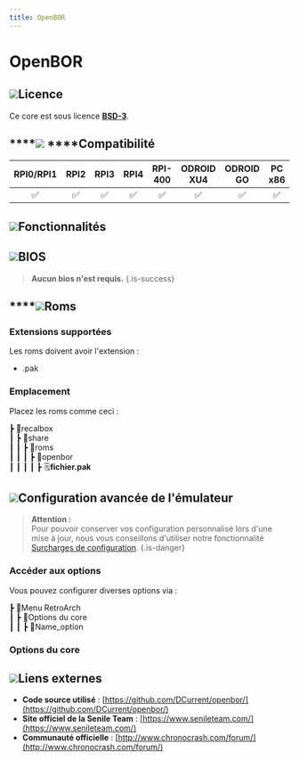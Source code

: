 ```yaml
---
title: OpenBOR
---
```


# OpenBOR



## ![](/migration-images/emulateurs/consoles-fantasy/openbor/gerald-g-parchment-background-or-border-5.svg)Licence

Ce core est sous licence [**BSD-3**](https://github.com/DCurrent/openbor/blob/master/LICENSE).

## \*\*\*\*![](/migration-images/emulateurs/consoles-fantasy/openbor/compatibility.png) ****Compatibilité

| RPI0/RPI1 | RPI2 | RPI3 | RPI4 | RPI-400 | ODROID XU4 | ODROID GO | PC x86 | PC X86\_64 |
| :---: | :---: | :---: | :---: | :---: | :---: | :---: | :---: | :---: |
| ✅ | ✅ | ✅ | ✅ | ✅ | ✅ | ✅ | ✅ | ✅ |

## ![](/migration-images/emulateurs/consoles-fantasy/openbor/cogwheel-145804_640.png)Fonctionnalités



## ![](/migration-images/emulateurs/consoles-fantasy/openbor/tqfp32.svg)BIOS


>**Aucun bios n'est requis.**
{.is-success}

## \*\*\*\*![](/migration-images/emulateurs/consoles-fantasy/openbor/rom-30098_640.png)**Roms**

### **Extensions supportées**

Les roms doivent avoir l'extension :

* .pak

### **Emplacement**

Placez les roms comme ceci : 

┣ 📁recalbox  
┃ ┣ 📁share  
┃ ┃ ┣ 📁roms  
┃ ┃ ┃ ┣ 📁openbor  
┃ ┃ ┃ ┃ ┣ 🗒**fichier.pak**  

## ![](/migration-images/emulateurs/consoles-fantasy/openbor/hammer-28636_640.png)Configuration avancée de l'émulateur


>**Attention :**  
>Pour pouvoir conserver vos configuration personnalisé lors d'une mise à jour, nous vous conseillons d'utiliser notre fonctionnalité [Surcharges de configuration](/fr/usage-avance/surcharge-de-configuration).
{.is-danger}

### Accéder aux options

Vous pouvez configurer diverses options via :

┣ 📁Menu RetroArch  
┃ ┣ 📁Options du core  
┃ ┃ ┣ 🧩Name\_option  

### Options du core

## ![](/migration-images/emulateurs/consoles-fantasy/openbor/kisspng-web-development-world-wide-web-computer-icons-webs-world-wide-web-icon-png-5ab05c24477216.4540070115215073642927.png)**Liens externes**

* **Code source utilisé** : [https://github.com/DCurrent/openbor/](https://github.com/DCurrent/openbor/)
* **Site officiel de la Senile Team** : [https://www.senileteam.com/](https://www.senileteam.com/)
* **Communauté officielle** : [http://www.chronocrash.com/forum/](http://www.chronocrash.com/forum/)

